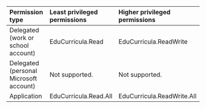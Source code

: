 |Permission type|Least privileged permissions|Higher privileged permissions|
|:---|:---|:---|
|Delegated (work or school account)|EduCurricula.Read|EduCurricula.ReadWrite|
|Delegated (personal Microsoft account)|Not supported.|Not supported.|
|Application|EduCurricula.Read.All|EduCurricula.ReadWrite.All|